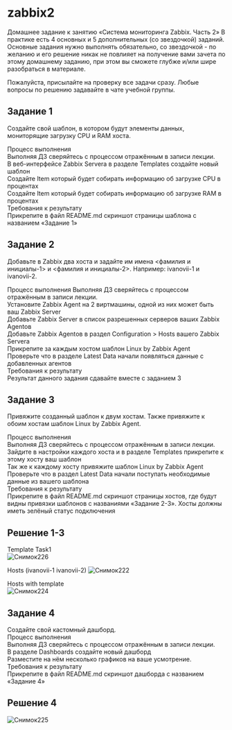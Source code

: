 # zabbix2
Домашнее задание к занятию «Система мониторинга Zabbix. Часть 2» 
В практике есть 4 основных и 5 дополнительных (со звездочкой) заданий. Основные задания нужно выполнять обязательно, со звездочкой - по желанию и его решение никак не повлияет на получение вами зачета по этому домашнему заданию, при этом вы сможете глубже и/или шире разобраться в материале. 

Пожалуйста, присылайте на проверку все задачи сразу. Любые вопросы по решению задавайте в чате учебной группы. 


## Задание 1  
Создайте свой шаблон, в котором будут элементы данных, мониторящие загрузку CPU и RAM хоста.  

Процесс выполнения  
Выполняя ДЗ сверяйтесь с процессом отражённым в записи лекции.  
В веб-интерфейсе Zabbix Servera в разделе Templates создайте новый шаблон  
Создайте Item который будет собирать информацию об загрузке CPU в процентах  
Создайте Item который будет собирать информацию об загрузке RAM в процентах  
Требования к результату  
 Прикрепите в файл README.md скриншот страницы шаблона с названием «Задание 1»  
## Задание 2  
Добавьте в Zabbix два хоста и задайте им имена <фамилия и инициалы-1> и <фамилия и инициалы-2>. Например: ivanovii-1 и ivanovii-2.  

Процесс выполнения
Выполняя ДЗ сверяйтесь с процессом отражённым в записи лекции.  
Установите Zabbix Agent на 2 виртмашины, одной из них может быть ваш Zabbix Server  
Добавьте Zabbix Server в список разрешенных серверов ваших Zabbix Agentов  
Добавьте Zabbix Agentов в раздел Configuration > Hosts вашего Zabbix Servera  
Прикрепите за каждым хостом шаблон Linux by Zabbix Agent  
Проверьте что в разделе Latest Data начали появляться данные с добавленных агентов  
Требования к результату  
 Результат данного задания сдавайте вместе с заданием 3  
## Задание 3  
Привяжите созданный шаблон к двум хостам. Также привяжите к обоим хостам шаблон Linux by Zabbix Agent.  

Процесс выполнения  
Выполняя ДЗ сверяйтесь с процессом отражённым в записи лекции.  
Зайдите в настройки каждого хоста и в разделе Templates прикрепите к этому хосту ваш шаблон  
Так же к каждому хосту привяжите шаблон Linux by Zabbix Agent  
Проверьте что в раздел Latest Data начали поступать необходимые данные из вашего шаблона  
Требования к результату  
 Прикрепите в файл README.md скриншот страницы хостов, где будут видны привязки шаблонов с названиями «Задание 2-3». Хосты должны иметь зелёный статус подключения  

## Решение 1-3  
Template Task1  
![Снимок226](https://github.com/user-attachments/assets/43596222-073e-4bf6-95ab-a0127db04a95)


Hosts  (ivanovii-1 ivanovii-2)
![Снимок222](https://github.com/user-attachments/assets/2403cfa3-cee1-4c0a-aa64-0fd392aa8b29)



Hosts with template  
![Снимок224](https://github.com/user-attachments/assets/1d70d36d-9597-4dfb-a0cc-507ba27e2ac4)


## Задание 4  
Создайте свой кастомный дашборд.    
Процесс выполнения  
Выполняя ДЗ сверяйтесь с процессом отражённым в записи лекции.  
В разделе Dashboards создайте новый дашборд  
Разместите на нём несколько графиков на ваше усмотрение.  
Требования к результату  
 Прикрепите в файл README.md скриншот дашборда с названием «Задание 4»  
## Решение 4

![Снимок225](https://github.com/user-attachments/assets/23c8f213-29be-4685-961e-4923a6926e43)
